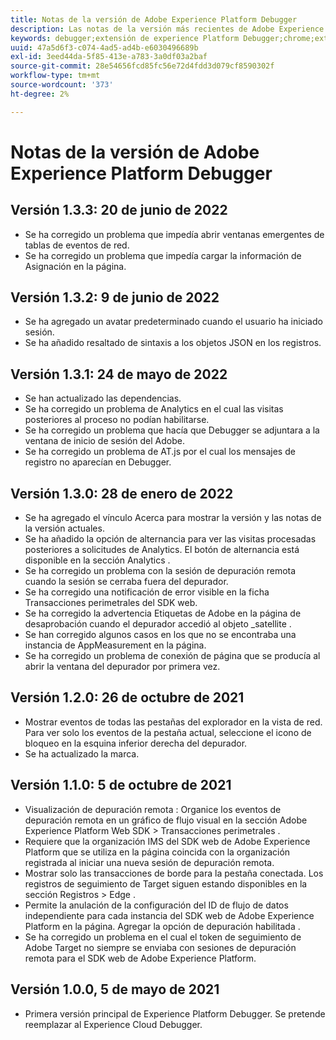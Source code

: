 ```yaml
---
title: Notas de la versión de Adobe Experience Platform Debugger
description: Las notas de la versión más recientes de Adobe Experience Platform Debugger.
keywords: debugger;extensión de experience Platform Debugger;chrome;extensión;notas de la versión
uuid: 47a5d6f3-c074-4ad5-ad4b-e6030496689b
exl-id: 3eed44da-5f85-413e-a783-3a0df03a2baf
source-git-commit: 28e54656fcd85fc56e72d4fdd3d079cf8590302f
workflow-type: tm+mt
source-wordcount: '373'
ht-degree: 2%

---
```


# Notas de la versión de Adobe Experience Platform Debugger

<!-- ## Version 1.4.0 - August 24, 2022

* Added support for Web SDK hybrid implementation.
* Added error message when enabling Target Trace fails.
* Updated dependencies. -->

## Versión 1.3.3: 20 de junio de 2022

* Se ha corregido un problema que impedía abrir ventanas emergentes de tablas de eventos de red.
* Se ha corregido un problema que impedía cargar la información de Asignación en la página.

## Versión 1.3.2: 9 de junio de 2022

* Se ha agregado un avatar predeterminado cuando el usuario ha iniciado sesión.
* Se ha añadido resaltado de sintaxis a los objetos JSON en los registros.

## Versión 1.3.1: 24 de mayo de 2022

* Se han actualizado las dependencias.
* Se ha corregido un problema de Analytics en el cual las visitas posteriores al proceso no podían habilitarse.
* Se ha corregido un problema que hacía que Debugger se adjuntara a la ventana de inicio de sesión del Adobe.
* Se ha corregido un problema de AT.js por el cual los mensajes de registro no aparecían en Debugger.

## Versión 1.3.0: 28 de enero de 2022

* Se ha agregado el vínculo Acerca para mostrar la versión y las notas de la versión actuales.
* Se ha añadido la opción de alternancia para ver las visitas procesadas posteriores a solicitudes de Analytics. El botón de alternancia está disponible en la sección Analytics .
* Se ha corregido un problema con la sesión de depuración remota cuando la sesión se cerraba fuera del depurador.
* Se ha corregido una notificación de error visible en la ficha Transacciones perimetrales del SDK web.
* Se ha corregido la advertencia Etiquetas de Adobe en la página de desaprobación cuando el depurador accedió al objeto _satellite .
* Se han corregido algunos casos en los que no se encontraba una instancia de AppMeasurement en la página.
* Se ha corregido un problema de conexión de página que se producía al abrir la ventana del depurador por primera vez.

## Versión 1.2.0: 26 de octubre de 2021

* Mostrar eventos de todas las pestañas del explorador en la vista de red. Para ver solo los eventos de la pestaña actual, seleccione el icono de bloqueo en la esquina inferior derecha del depurador.
* Se ha actualizado la marca.

## Versión 1.1.0: 5 de octubre de 2021

* Visualización de depuración remota : Organice los eventos de depuración remota en un gráfico de flujo visual en la sección Adobe Experience Platform Web SDK > Transacciones perimetrales .
* Requiere que la organización IMS del SDK web de Adobe Experience Platform que se utiliza en la página coincida con la organización registrada al iniciar una nueva sesión de depuración remota.
* Mostrar solo las transacciones de borde para la pestaña conectada. Los registros de seguimiento de Target siguen estando disponibles en la sección Registros > Edge .
* Permite la anulación de la configuración del ID de flujo de datos independiente para cada instancia del SDK web de Adobe Experience Platform en la página. Agregar la opción de depuración habilitada .
* Se ha corregido un problema en el cual el token de seguimiento de Adobe Target no siempre se enviaba con sesiones de depuración remota para el SDK web de Adobe Experience Platform.

## Versión 1.0.0, 5 de mayo de 2021

* Primera versión principal de Experience Platform Debugger. Se pretende reemplazar al Experience Cloud Debugger.

